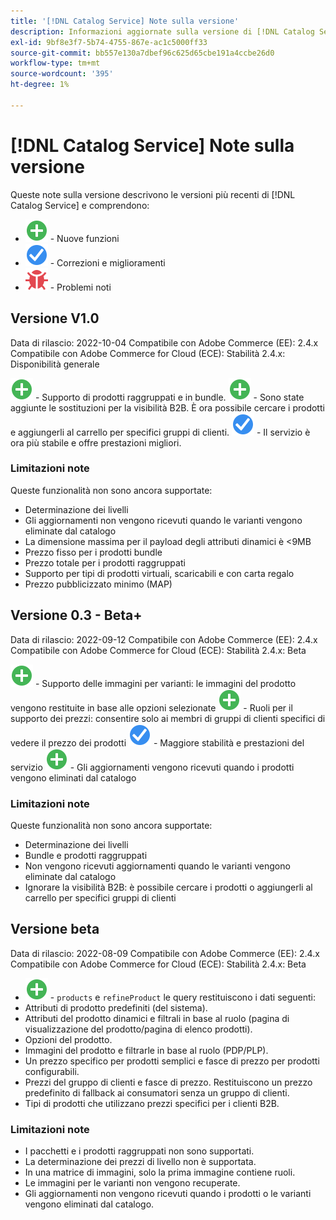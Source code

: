 ```yaml
---
title: '[!DNL Catalog Service] Note sulla versione'
description: Informazioni aggiornate sulla versione di [!DNL Catalog Service] per Adobe Commerce.
exl-id: 9bf8e3f7-5b74-4755-867e-ac1c5000ff33
source-git-commit: bb557e130a7dbef96c625d65cbe191a4ccbe26d0
workflow-type: tm+mt
source-wordcount: '395'
ht-degree: 1%

---
```


# [!DNL Catalog Service] Note sulla versione

Queste note sulla versione descrivono le versioni più recenti di [!DNL Catalog Service] e comprendono:

* ![Nuovo](../assets/new.svg) - Nuove funzioni
* ![Correzione](../assets/fix.svg) - Correzioni e miglioramenti
* ![Bug](../assets/bug.svg) - Problemi noti

## Versione V1.0

Data di rilascio: 2022-10-04 Compatibile con Adobe Commerce (EE): 2.4.x Compatibile con Adobe Commerce for Cloud (ECE): Stabilità 2.4.x: Disponibilità generale

![Nuovo](../assets/new.svg) - Supporto di prodotti raggruppati e in bundle.
![Nuovo](../assets/new.svg) - Sono state aggiunte le sostituzioni per la visibilità B2B. È ora possibile cercare i prodotti e aggiungerli al carrello per specifici gruppi di clienti.
![Correzione](../assets/fix.svg) - Il servizio è ora più stabile e offre prestazioni migliori.

### Limitazioni note

Queste funzionalità non sono ancora supportate:

* Determinazione dei livelli
* Gli aggiornamenti non vengono ricevuti quando le varianti vengono eliminate dal catalogo
* La dimensione massima per il payload degli attributi dinamici è &lt;9MB
* Prezzo fisso per i prodotti bundle
* Prezzo totale per i prodotti raggruppati
* Supporto per tipi di prodotti virtuali, scaricabili e con carta regalo
* Prezzo pubblicizzato minimo (MAP)

## Versione 0.3 - Beta+

Data di rilascio: 2022-09-12 Compatibile con Adobe Commerce (EE): 2.4.x Compatibile con Adobe Commerce for Cloud (ECE): Stabilità 2.4.x: Beta

![Nuovo](../assets/new.svg) - Supporto delle immagini per varianti: le immagini del prodotto vengono restituite in base alle opzioni selezionate
![Nuovo](../assets/new.svg) - Ruoli per il supporto dei prezzi: consentire solo ai membri di gruppi di clienti specifici di vedere il prezzo dei prodotti
![Correzione](../assets/fix.svg) - Maggiore stabilità e prestazioni del servizio
![Nuovo](../assets/new.svg) - Gli aggiornamenti vengono ricevuti quando i prodotti vengono eliminati dal catalogo

### Limitazioni note

Queste funzionalità non sono ancora supportate:

* Determinazione dei livelli
* Bundle e prodotti raggruppati
* Non vengono ricevuti aggiornamenti quando le varianti vengono eliminate dal catalogo
* Ignorare la visibilità B2B: è possibile cercare i prodotti o aggiungerli al carrello per specifici gruppi di clienti

## Versione beta

Data di rilascio: 2022-08-09 Compatibile con Adobe Commerce (EE): 2.4.x Compatibile con Adobe Commerce for Cloud (ECE): Stabilità 2.4.x: Beta

* ![Nuovo](../assets/new.svg) - `products` e `refineProduct` le query restituiscono i dati seguenti:
* Attributi di prodotto predefiniti (del sistema).
* Attributi del prodotto dinamici e filtrali in base al ruolo (pagina di visualizzazione del prodotto/pagina di elenco prodotti).
* Opzioni del prodotto.
* Immagini del prodotto e filtrarle in base al ruolo (PDP/PLP).
* Un prezzo specifico per prodotti semplici e fasce di prezzo per prodotti configurabili.
* Prezzi del gruppo di clienti e fasce di prezzo. Restituiscono un prezzo predefinito di fallback ai consumatori senza un gruppo di clienti.
* Tipi di prodotti che utilizzano prezzi specifici per i clienti B2B.

### Limitazioni note

* I pacchetti e i prodotti raggruppati non sono supportati.
* La determinazione dei prezzi di livello non è supportata.
* In una matrice di immagini, solo la prima immagine contiene ruoli.
* Le immagini per le varianti non vengono recuperate.
* Gli aggiornamenti non vengono ricevuti quando i prodotti o le varianti vengono eliminati dal catalogo.
